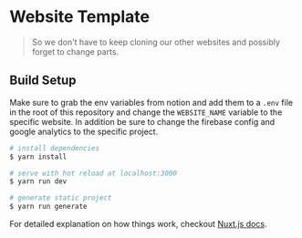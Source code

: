# Website Template

> So we don't have to keep cloning our other websites and possibly forget to change parts. 

## Build Setup

Make sure to grab the env variables from notion and add them to a `.env` file in the root of this repository
and change the `WEBSITE_NAME` variable to the specific website. In addition be sure to change the firebase 
config and google analytics to the specific project.

``` bash
# install dependencies
$ yarn install

# serve with hot reload at localhost:3000
$ yarn run dev

# generate static project
$ yarn run generate
```

For detailed explanation on how things work, checkout [Nuxt.js docs](https://nuxtjs.org).
